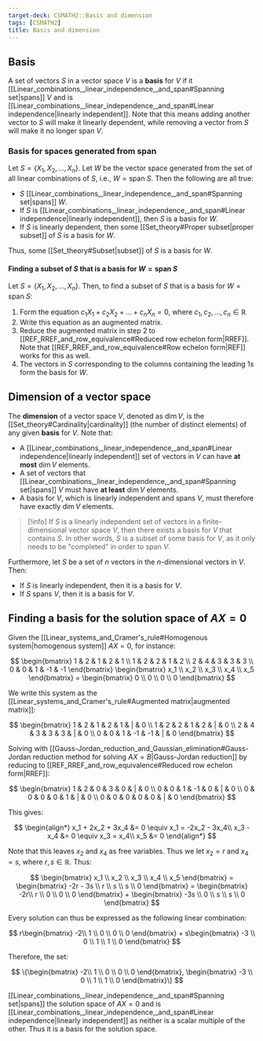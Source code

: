 ```yaml
---
target-deck: CSMATH2::Basis and dimension
tags: [CSMATH2]
title: Basis and dimension
---
```


## Basis

A set of vectors $S$ in a vector space $V$ is a **basis** for $V$ if it [[Linear_combinations,_linear_independence,_and_span#Spanning set|spans]] $V$ and is [[Linear_combinations,_linear_independence,_and_span#Linear independence|linearly independent]]. Note that this means adding another vector to $S$ will make it linearly dependent, while removing a vector from $S$ will make it no longer span $V$.

<!--ID: 1721102597126-->

### Basis for spaces generated from span

Let $S = \{X_1, X_2, \dots, X_n\}$. Let $W$ be the vector space generated from the set of all linear combinations of $S$, i.e., $W = \text{span } S$. Then the following are all true:

- $S$ [[Linear_combinations,_linear_independence,_and_span#Spanning set|spans]] $W$.
- If $S$ is [[Linear_combinations,_linear_independence,_and_span#Linear independence|linearly independent]], then $S$ is a basis for $W$.
- If $S$ is linearly dependent, then some [[Set_theory#Proper subset|proper subset]] of $S$ is a basis for $W$.

Thus, some [[Set_theory#Subset|subset]] of $S$ is a basis for $W$.

<!--ID: 1721102597132-->

#### Finding a subset of $S$ that is a basis for $W = \text{span } S$

Let $S = \{X_1, X_2, \dots, X_n\}$. Then, to find a subset of $S$ that is a basis for $W = \text{span } S$:

1. Form the equation $c_1X_1 + c_2X_2 + \dots + c_nX_n = 0$, where $c_1, c_2, \dots, c_n \in \mathbb{R}$
2. Write this equation as an augmented matrix.
3. Reduce the augmented matrix in step 2 to [[REF_RREF_and_row_equivalence#Reduced row echelon form|RREF]]. Note that [[REF_RREF_and_row_equivalence#Row echelon form|REF]] works for this as well.
4. The vectors in $S$ corresponding to the columns containing the leading $1$s form the basis for $W$.
<!--ID: 1721102597139-->

## Dimension of a vector space

The **dimension** of a vector space $V$, denoted as $\dim V$, is the [[Set_theory#Cardinality|cardinality]] (the number of distinct elements) of any given **basis** for $V$. Note that:

- A [[Linear_combinations,_linear_independence,_and_span#Linear independence|linearly independent]] set of vectors in $V$ can have **at most** $\dim V$ elements.
- A set of vectors that [[Linear_combinations,_linear_independence,_and_span#Spanning set|spans]] $V$ must have **at least** $\dim V$ elements.
- A basis for $V$, which is linearly independent and spans $V$, must therefore have exactly $\dim V$ elements.

>[!info] If $S$ is a linearly independent set of vectors in a finite-dimensional vector space $V$, then there exists a basis for $V$ that contains $S$. In other words, $S$ is a subset of some basis for $V$, as it only needs to be "completed" in order to span $V$.

Furthermore, let $S$ be a set of $n$ vectors in the $n$-dimensional vectors in $V$. Then:

- If $S$ is linearly independent, then it is a basis for $V$.
- If $S$ spans $V$, then it is a basis for $V$.
<!--ID: 1721102597143-->

## Finding a basis for the solution space of $AX = 0$

Given the [[Linear_systems_and_Cramer's_rule#Homogenous system|homogenous system]] $AX=0$, for instance:

$$
\begin{bmatrix}
1 & 2 & 1 & 2 & 1 \\
1 & 2 & 2 & 1 & 2 \\
2 & 4 & 3 & 3 & 3 \\
0 & 0 & 1 & -1 & -1
\end{bmatrix} \begin{bmatrix}
x_1 \\
x_2 \\
x_3 \\
x_4 \\
x_5
\end{bmatrix} = \begin{bmatrix}
0 \\
0 \\
0 \\
0
\end{bmatrix}
$$

We write this system as the [[Linear_systems_and_Cramer's_rule#Augmented matrix|augmented matrix]]:

$$
\begin{bmatrix}
1 & 2 & 1 & 2 & 1 & | & 0 \\
1 & 2 & 2 & 1 & 2 & | & 0 \\
2 & 4 & 3 & 3 & 3 & | & 0 \\
0 & 0 & 1 & -1 & -1 & | & 0
\end{bmatrix}
$$

Solving with [[Gauss-Jordan_reduction_and_Gaussian_elimination#Gauss-Jordan reduction method for solving $AX=B$|Gauss-Jordan reduction]] by reducing to [[REF_RREF_and_row_equivalence#Reduced row echelon form|RREF]]:

$$
\begin{bmatrix}
1 & 2 & 0 & 3 & 0 & | & 0 \\
0 & 0 & 1 & -1 & 0 & | & 0 \\
0 & 0 & 0 & 0 & 1 & | & 0 \\
0 & 0 & 0 & 0 & 0 & | & 0
\end{bmatrix}
$$

This gives:

$$
\begin{align*}
x_1 + 2x_2 + 3x_4 &= 0 \equiv x_1 = -2x_2 - 3x_4\\
x_3 - x_4 &= 0 \equiv x_3 = x_4\\
x_5 &= 0
\end{align*}
$$

Note that this leaves $x_2$ and $x_4$ as free variables. Thus we let $x_2 = r$ and $x_4 = s$, where $r,s \in \mathbb{R}$. Thus:

$$
\begin{bmatrix}
x_1 \\
x_2 \\
x_3 \\
x_4 \\
x_5
\end{bmatrix} = \begin{bmatrix}
-2r - 3s \\
r \\
s \\
s \\
0
\end{bmatrix} = \begin{bmatrix}
-2r\\
r \\
0 \\
0 \\
0
\end{bmatrix} + \begin{bmatrix}
-3s \\
0 \\
s \\
s \\
0
\end{bmatrix}
$$

Every solution can thus be expressed as the following linear combination:

$$
r\begin{bmatrix}
-2\\
1 \\
0 \\
0 \\
0
\end{bmatrix} + s\begin{bmatrix}
-3 \\
0 \\
1 \\
1 \\
0
\end{bmatrix}
$$

Therefore, the set:

$$
\{\begin{bmatrix}
-2\\
1 \\
0 \\
0 \\
0
\end{bmatrix}, \begin{bmatrix}
-3 \\
0 \\
1 \\
1 \\
0
\end{bmatrix}\}
$$

[[Linear_combinations,_linear_independence,_and_span#Spanning set|spans]] the solution space of $AX = 0$ and is [[Linear_combinations,_linear_independence,_and_span#Linear independence|linearly independent]] as neither is a scalar multiple of the other. Thus it is a basis for the solution space.

<!--ID: 1721102597146-->
